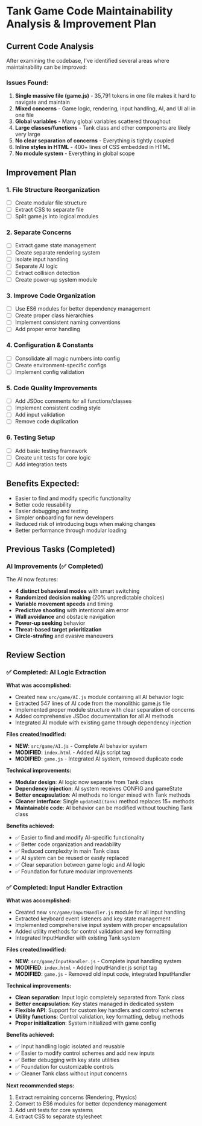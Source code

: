 # Tank Game Code Maintainability Analysis & Improvement Plan

## Current Code Analysis

After examining the codebase, I've identified several areas where maintainability can be improved:

### Issues Found:
1. **Single massive file (game.js)** - 35,791 tokens in one file makes it hard to navigate and maintain
2. **Mixed concerns** - Game logic, rendering, input handling, AI, and UI all in one file
3. **Global variables** - Many global variables scattered throughout
4. **Large classes/functions** - Tank class and other components are likely very large
5. **No clear separation of concerns** - Everything is tightly coupled
6. **Inline styles in HTML** - 400+ lines of CSS embedded in HTML
7. **No module system** - Everything in global scope

## Improvement Plan

### 1. **File Structure Reorganization**
- [ ] Create modular file structure
- [ ] Extract CSS to separate file
- [ ] Split game.js into logical modules

### 2. **Separate Concerns**
- [ ] Extract game state management
- [ ] Create separate rendering system
- [ ] Isolate input handling
- [ ] Separate AI logic
- [ ] Extract collision detection
- [ ] Create power-up system module

### 3. **Improve Code Organization**
- [ ] Use ES6 modules for better dependency management
- [ ] Create proper class hierarchies
- [ ] Implement consistent naming conventions
- [ ] Add proper error handling

### 4. **Configuration & Constants**
- [ ] Consolidate all magic numbers into config
- [ ] Create environment-specific configs
- [ ] Implement config validation

### 5. **Code Quality Improvements**
- [ ] Add JSDoc comments for all functions/classes
- [ ] Implement consistent coding style
- [ ] Add input validation
- [ ] Remove code duplication

### 6. **Testing Setup**
- [ ] Add basic testing framework
- [ ] Create unit tests for core logic
- [ ] Add integration tests

## Benefits Expected:
- Easier to find and modify specific functionality
- Better code reusability
- Easier debugging and testing
- Simpler onboarding for new developers
- Reduced risk of introducing bugs when making changes
- Better performance through modular loading

## Previous Tasks (Completed)

### AI Improvements (✅ Completed)
The AI now features:
- **4 distinct behavioral modes** with smart switching
- **Randomized decision making** (20% unpredictable choices)
- **Variable movement speeds** and timing
- **Predictive shooting** with intentional aim error
- **Wall avoidance** and obstacle navigation  
- **Power-up seeking** behavior
- **Threat-based target prioritization**
- **Circle-strafing** and evasive maneuvers

## Review Section

### ✅ Completed: AI Logic Extraction

**What was accomplished:**
- Created new `src/game/AI.js` module containing all AI behavior logic
- Extracted 547 lines of AI code from the monolithic game.js file
- Implemented proper module structure with clear separation of concerns
- Added comprehensive JSDoc documentation for all AI methods
- Integrated AI module with existing game through dependency injection

**Files created/modified:**
- **NEW**: `src/game/AI.js` - Complete AI behavior system
- **MODIFIED**: `index.html` - Added AI.js script tag
- **MODIFIED**: `game.js` - Integrated AI system, removed duplicate code

**Technical improvements:**
- **Modular design**: AI logic now separate from Tank class
- **Dependency injection**: AI system receives CONFIG and gameState
- **Better encapsulation**: AI methods no longer mixed with Tank methods  
- **Cleaner interface**: Single `updateAI(tank)` method replaces 15+ methods
- **Maintainable code**: AI behavior can be modified without touching Tank class

**Benefits achieved:**
- ✅ Easier to find and modify AI-specific functionality
- ✅ Better code organization and readability
- ✅ Reduced complexity in main Tank class
- ✅ AI system can be reused or easily replaced
- ✅ Clear separation between game logic and AI logic
- ✅ Foundation for future modular improvements

### ✅ Completed: Input Handler Extraction

**What was accomplished:**
- Created new `src/game/InputHandler.js` module for all input handling
- Extracted keyboard event listeners and key state management
- Implemented comprehensive input system with proper encapsulation
- Added utility methods for control validation and key formatting
- Integrated InputHandler with existing Tank system

**Files created/modified:**
- **NEW**: `src/game/InputHandler.js` - Complete input handling system
- **MODIFIED**: `index.html` - Added InputHandler.js script tag
- **MODIFIED**: `game.js` - Removed old input code, integrated InputHandler

**Technical improvements:**
- **Clean separation**: Input logic completely separated from Tank class
- **Better encapsulation**: Key states managed in dedicated system
- **Flexible API**: Support for custom key handlers and control schemes
- **Utility functions**: Control validation, key formatting, debug methods
- **Proper initialization**: System initialized with game config

**Benefits achieved:**
- ✅ Input handling logic isolated and reusable
- ✅ Easier to modify control schemes and add new inputs
- ✅ Better debugging with key state utilities
- ✅ Foundation for customizable controls
- ✅ Cleaner Tank class without input concerns

**Next recommended steps:**
1. Extract remaining concerns (Rendering, Physics)
2. Convert to ES6 modules for better dependency management
3. Add unit tests for core systems
4. Extract CSS to separate stylesheet